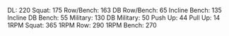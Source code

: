 DL: 220
 Squat: 175
 Row/Bench: 163
 DB Row/Bench: 65
 Incline Bench: 135
 Incline DB Bench: 55
 Military: 130
 DB Military: 50
 Push Up: 44
 Pull Up: 14
 1RPM Squat: 365
 1RPM Row: 290
 1RPM Bench: 270
